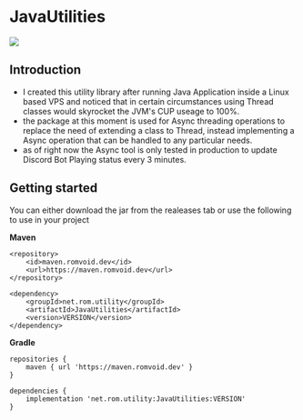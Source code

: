 # JavaUtilities
[![](https://jitpack.io/v/ROMVoid95/JavaUtilities.svg)](https://jitpack.io/#ROMVoid95/JavaUtilities)
## Introduction

- I created this utility library after running Java Application inside a Linux based VPS and noticed that in certain circumstances using Thread classes would skyrocket the JVM's CUP useage to 100%. 
- the package at this moment is used for Async threading operations to replace the need of extending a class to Thread, instead implementing a Async operation that can be handled to any particular needs.
- as of right now the Async tool is only tested in production to update Discord Bot Playing status every 3 minutes.

## Getting started
You can either download the jar from the realeases tab or use the following to use in your project

**Maven**
```
<repository>
	<id>maven.romvoid.dev</id>
	<url>https://maven.romvoid.dev</url>
</repository>
```
```
<dependency>
	<groupId>net.rom.utility</groupId>
	<artifactId>JavaUtilities</artifactId>
	<version>VERSION</version>
</dependency>
```

**Gradle**
```
repositories {
	maven { url 'https://maven.romvoid.dev' }
}
```
```
dependencies {
	implementation 'net.rom.utility:JavaUtilities:VERSION'
}
```
